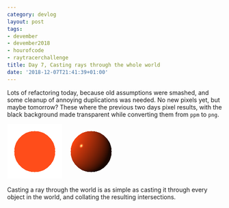 ```yaml
---
category: devlog
layout: post
tags:
- devember
- devember2018
- hourofcode
- raytracerchallenge
title: Day 7, Casting rays through the whole world
date: '2018-12-07T21:41:39+01:00'
---
```

Lots of refactoring today, because old assumptions were smashed, and some cleanup of annoying duplications was needed. No new pixels yet, but maybe tomorrow? These where the previous two days pixel results, with the black background made transparent while converting them from `ppm` to `png`.

![Flat Sphere](/img/2018/12/sphere.png)
![Phong Sphere](/img/2018/12/lit-sphere.png)

Casting a ray through the world is as simple as casting it through every object in the world, and collating the resulting intersections.
